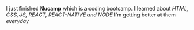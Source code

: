 I just finished **Nucamp** which is a coding bootcamp.
I learned about _HTML, CSS, JS, REACT, REACT-NATIVE and NODE_
I'm getting better at them *everyday*

